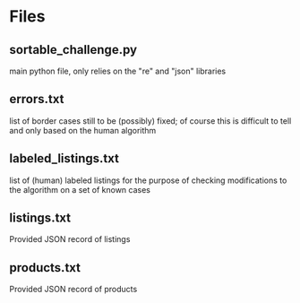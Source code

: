 # Files

## sortable_challenge.py  
main python file, only relies on the "re" and "json" libraries
## errors.txt  
list of border cases still to be (possibly) fixed; of course this is difficult to tell and only based on the human algorithm
## labeled_listings.txt  
list of (human) labeled listings for the purpose of checking modifications to the algorithm on a set of known cases
## listings.txt
Provided JSON record of listings
## products.txt
Provided JSON record of products